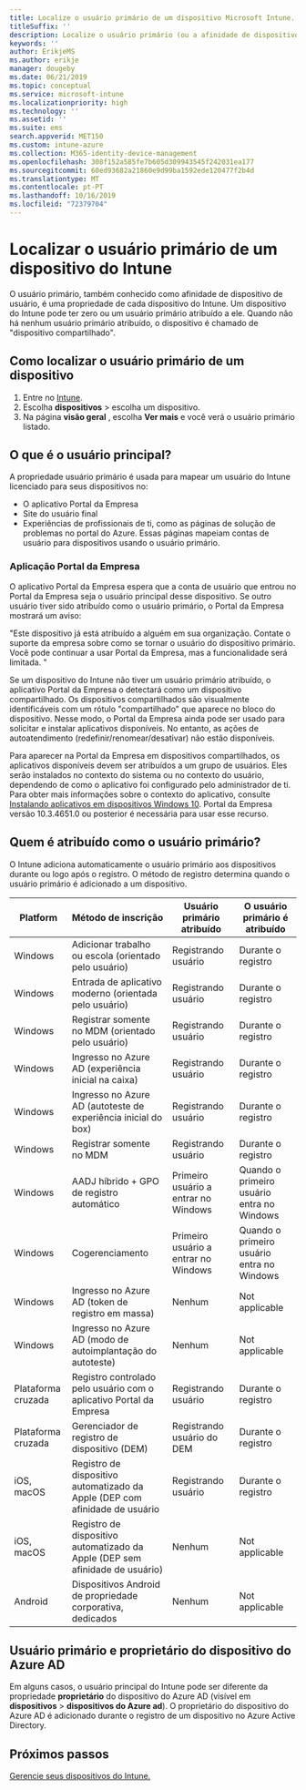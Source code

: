 ```yaml
---
title: Localize o usuário primário de um dispositivo Microsoft Intune.
titleSuffix: ''
description: Localize o usuário primário (ou a afinidade de dispositivo de usuário) de um dispositivo do Intune.
keywords: ''
author: ErikjeMS
ms.author: erikje
manager: dougeby
ms.date: 06/21/2019
ms.topic: conceptual
ms.service: microsoft-intune
ms.localizationpriority: high
ms.technology: ''
ms.assetid: ''
ms.suite: ems
search.appverid: MET150
ms.custom: intune-azure
ms.collection: M365-identity-device-management
ms.openlocfilehash: 308f152a585fe7b605d309943545f242031ea177
ms.sourcegitcommit: 60ed93682a21860e9d99ba1592ede120477f2b4d
ms.translationtype: MT
ms.contentlocale: pt-PT
ms.lasthandoff: 10/16/2019
ms.locfileid: "72379704"
---
```

# <a name="find-the-primary-user-of-an-intune-device"></a>Localizar o usuário primário de um dispositivo do Intune

O usuário primário, também conhecido como afinidade de dispositivo de usuário, é uma propriedade de cada dispositivo do Intune. Um dispositivo do Intune pode ter zero ou um usuário primário atribuído a ele. Quando não há nenhum usuário primário atribuído, o dispositivo é chamado de "dispositivo compartilhado".

## <a name="how-to-find-a-devices-primary-user"></a>Como localizar o usuário primário de um dispositivo

1. Entre no [Intune](https://go.microsoft.com/fwlink/?linkid=2090973).
2. Escolha **dispositivos** > escolha um dispositivo.
3. Na página **visão geral** , escolha **Ver mais** e você verá o usuário primário listado.

## <a name="what-is-the-primary-user"></a>O que é o usuário principal?
A propriedade usuário primário é usada para mapear um usuário do Intune licenciado para seus dispositivos no:
- O aplicativo Portal da Empresa
- Site do usuário final
- Experiências de profissionais de ti, como as páginas de solução de problemas no portal do Azure. Essas páginas mapeiam contas de usuário para dispositivos usando o usuário primário.    

### <a name="company-portal-app"></a>Aplicação Portal da Empresa
O aplicativo Portal da Empresa espera que a conta de usuário que entrou no Portal da Empresa seja o usuário principal desse dispositivo. Se outro usuário tiver sido atribuído como o usuário primário, o Portal da Empresa mostrará um aviso:

"Este dispositivo já está atribuído a alguém em sua organização. Contate o suporte da empresa sobre como se tornar o usuário do dispositivo primário. Você pode continuar a usar Portal da Empresa, mas a funcionalidade será limitada. "

Se um dispositivo do Intune não tiver um usuário primário atribuído, o aplicativo Portal da Empresa o detectará como um dispositivo compartilhado. Os dispositivos compartilhados são visualmente identificáveis com um rótulo "compartilhado" que aparece no bloco do dispositivo. Nesse modo, o Portal da Empresa ainda pode ser usado para solicitar e instalar aplicativos disponíveis. No entanto, as ações de autoatendimento (redefinir/renomear/desativar) não estão disponíveis.  

Para aparecer na Portal da Empresa em dispositivos compartilhados, os aplicativos disponíveis devem ser atribuídos a um grupo de usuários. Eles serão instalados no contexto do sistema ou no contexto do usuário, dependendo de como o aplicativo foi configurado pelo administrador de ti. Para obter mais informações sobre o contexto do aplicativo, consulte [Instalando aplicativos em dispositivos Windows 10](../apps/apps-windows-10-app-deploy.md). Portal da Empresa versão 10.3.4651.0 ou posterior é necessária para usar esse recurso.


## <a name="who-is-assigned-as-the-primary-user"></a>Quem é atribuído como o usuário primário?
O Intune adiciona automaticamente o usuário primário aos dispositivos durante ou logo após o registro. O método de registro determina quando o usuário primário é adicionado a um dispositivo.

| Platform | Método de inscrição | Usuário primário atribuído | O usuário primário é atribuído |
| ---- | ---- | ---- | ---- |
| Windows | Adicionar trabalho ou escola (orientado pelo usuário) | Registrando usuário | Durante o registro |   
| Windows | Entrada de aplicativo moderno (orientada pelo usuário) | Registrando usuário | Durante o registro | 
| Windows | Registrar somente no MDM (orientado pelo usuário) | Registrando usuário | Durante o registro | 
| Windows | Ingresso no Azure AD (experiência inicial na caixa) | Registrando usuário | Durante o registro | 
| Windows | Ingresso no Azure AD (autoteste de experiência inicial do box) | Registrando usuário | Durante o registro | 
| Windows | Registrar somente no MDM | Registrando usuário | Durante o registro | 
| Windows | AADJ híbrido + GPO de registro automático | Primeiro usuário a entrar no Windows | Quando o primeiro usuário entra no Windows| 
| Windows | Cogerenciamento | Primeiro usuário a entrar no Windows | Quando o primeiro usuário entra no Windows | 
| Windows | Ingresso no Azure AD (token de registro em massa) | Nenhum | Not applicable | 
| Windows | Ingresso no Azure AD (modo de autoimplantação do autoteste) | Nenhum | Not applicable | 
| Plataforma cruzada | Registro controlado pelo usuário com o aplicativo Portal da Empresa | Registrando usuário | Durante o registro |
| Plataforma cruzada | Gerenciador de registro de dispositivo (DEM) | Registrando usuário do DEM | Durante o registro |
| iOS, macOS | Registro de dispositivo automatizado da Apple (DEP com afinidade de usuário | Registrando usuário | Durante o registro |
| iOS, macOS | Registro de dispositivo automatizado da Apple (DEP sem afinidade de usuário) | Nenhum | Not applicable |
| Android | Dispositivos Android de propriedade corporativa, dedicados | Nenhum | Not applicable |

## <a name="primary-user-and-azure-ad-device-owner"></a>Usuário primário e proprietário do dispositivo do Azure AD
Em alguns casos, o usuário principal do Intune pode ser diferente da propriedade **proprietário** do dispositivo do Azure AD (visível em **dispositivos** > **dispositivos do Azure ad**). O proprietário do dispositivo do Azure AD é adicionado durante o registro de um dispositivo no Azure Active Directory.

## <a name="next-steps"></a>Próximos passos
[Gerencie seus dispositivos do Intune.](device-management.md)

